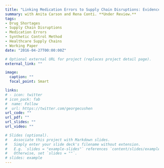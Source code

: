 ```yaml
---
title: "Linking Medication Errors to Supply Chain Disruptions: Evidence from Heparin Shortages Caused by Hurricane Maria"
summary: with Anita Carson and Rena Conti. **Under Review.**
tags:
- Drug Shortages
- Supply Chain Disruptions
- Medication Errors
- Synthetic Control Method
- Healthcare Supply Chains
- Working Paper
date: "2016-04-27T00:00:00Z"

# Optional external URL for project (replaces project detail page).
external_link: ""

image: 
  caption: ""
  focal_point: Smart

links:
# - icon: twitter
# icon_pack: fab
#  name: Follow
#  url: https://twitter.com/georgecushen
url_code: ""
url_pdf: ""
url_slides: ""
url_video: ""

# Slides (optional).
#   Associate this project with Markdown slides.
#   Simply enter your slide deck's filename without extension.
#   E.g. `slides = "example-slides"` references `content/slides/example-slides.md`.
#   Otherwise, set `slides = ""`.
# slides: example
---
```

